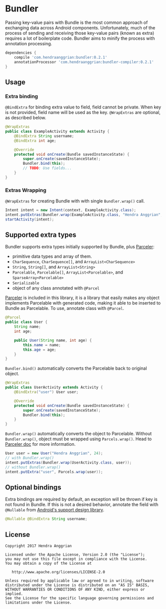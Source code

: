 Bundler
=======
Passing key-value pairs with Bundle is the most common approach of exchanging
data across Android components.
Unfortunately, much of the process of sending and receiving those key-value
pairs (known as extra) requires a lot of boilerplate code.
Bundler aims to minify the process with annotation processing.

```groovy
dependencies {
    compile 'com.hendraanggrian:bundler:0.2.1'
    annotationProcessor 'com.hendraanggrian:bundler-compiler:0.2.1'
}
```

Usage
-----
### Extra binding
`@BindExtra` for binding extra value to field, field cannot be private.
When key is not provided, field name will be used as the key.
`@WrapExtras` are optional, as described below.
```java
@WrapExtras
public class ExampleActivity extends Activity {
    @BindExtra String username;
    @BindExtra int age;

    @Override
    protected void onCreate(Bundle savedInstanceState) {
        super.onCreate(savedInstanceState);
        Bundler.bind(this);
        // TODO: Use fields...
    }
}
```

### Extras Wrapping
`@WrapExtras` for creating Bundle with with single `Bundler.wrap()` call.
```java
Intent intent = new Intent(context, ExampleActivity.class);
intent.putExtras(Bundler.wrap(ExampleActivity.class, "Hendra Anggrian", 24));
startActivity(intent);
```

Supported extra types
---------------------
Bundler supports extra types initially supported by Bundle, plus [Parceler][1]:
 * primitive data types and array of them.
 * `CharSequence`, `CharSequence[]`, and `ArrayList<CharSequence>`
 * `String`, `String[]`, and `ArrayList<String>`
 * `Parcelable`, `Parcelable[]`, `ArrayList<Parcelable>`,
   and `SparseArray<Parcelable>`
 * `Serializable`
 * object of any class annotated with `@Parcel`

[Parceler][1] is included in this library, it is a library that easily makes any
object implements Parcelable with generated code, making it able to be inserted
to Bundle as Parcelable.
To use, annotate class with `@Parcel`.
```java
@Parcel
public class User {
    String name;
    int age;

    public User(String name, int age) {
        this.name = name;
        this.age = age;
    }
}
```

`Bundler.bind()` automatically converts the Parcelable back to original object.
```java
@WrapExtras
public class UserActivity extends Activity {
    @BindExtra("user") User user;

    @Override
    protected void onCreate(Bundle savedInstanceState) {
        super.onCreate(savedInstanceState);
        Bundler.bind(this);
    }
}
```

`Bundler.wrap()` automatically converts the object to Parcelable.
Without `Bundler.wrap()`, object must be wrapped using `Parcels.wrap()`.
Head to [Parceler doc][1] for more information.
```java
User user = new User("Hendra Anggrian", 24);
// with Bundler.wrap()
intent.putExtras(Bundler.wrap(UserActivity.class, user));
// without Bundler.wrap()
intent.putExtra("user", Parcels.wrap(user));
```

Optional bindings
-----------------
Extra bindings are required by default, an exception will be thrown if key is
not found in Bundle.
If this is not a desired behavior, annotate the field with `@Nullable` from
[Android's support design library][2].
```java
@Nullable @BindExtra String username;
```

License
-------
    Copyright 2017 Hendra Anggrian

    Licensed under the Apache License, Version 2.0 (the "License");
    you may not use this file except in compliance with the License.
    You may obtain a copy of the License at

       http://www.apache.org/licenses/LICENSE-2.0

    Unless required by applicable law or agreed to in writing, software
    distributed under the License is distributed on an "AS IS" BASIS,
    WITHOUT WARRANTIES OR CONDITIONS OF ANY KIND, either express or implied.
    See the License for the specific language governing permissions and
    limitations under the License.


 [1]: https://github.com/johncarl81/parceler
 [2]: http://tools.android.com/tech-docs/support-annotations
